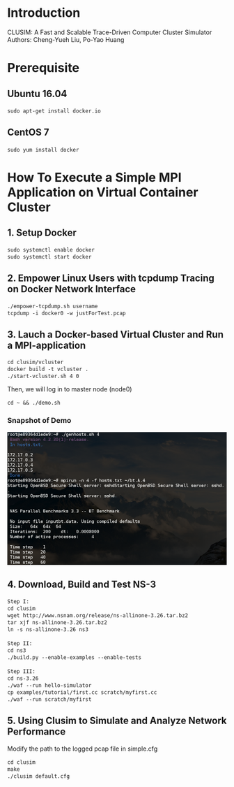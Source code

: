# Introduction
CLUSIM: A Fast and Scalable Trace-Driven Computer Cluster Simulator  
Authors: Cheng-Yueh Liu, Po-Yao Huang 

# Prerequisite

## Ubuntu 16.04
`sudo apt-get install docker.io` 

## CentOS 7
`sudo yum install docker`


# How To Execute a Simple MPI Application on Virtual Container Cluster
## 1. Setup Docker
```
sudo systemctl enable docker
sudo systemctl start docker
```

## 2. Empower Linux Users with tcpdump Tracing on Docker Network Interface

```
./empower-tcpdump.sh username
tcpdump -i docker0 -w justForTest.pcap
```

## 3. Lauch a Docker-based Virtual Cluster and Run a MPI-application
```
cd clusim/vcluster
docker build -t vcluster .
./start-vcluster.sh 4 0
```
Then, we will log in to master node (node0) 
```
cd ~ && ./demo.sh
```
### Snapshot of Demo 
![Alt text](demo/mpi-nas-bt.png)



## 4. Download, Build and Test NS-3
```
Step I:  
cd clusim
wget http://www.nsnam.org/release/ns-allinone-3.26.tar.bz2   
tar xjf ns-allinone-3.26.tar.bz2   
ln -s ns-allinone-3.26 ns3   

Step II:     
cd ns3   
./build.py --enable-examples --enable-tests   

Step III:      
cd ns-3.26   
./waf --run hello-simulator   
cp examples/tutorial/first.cc scratch/myfirst.cc   
./waf --run scratch/myfirst   
```

## 5. Using Clusim to Simulate and Analyze Network Performance
Modify the path to the logged pcap file in simple.cfg  
```
cd clusim  
make 
./clusim default.cfg 
```
